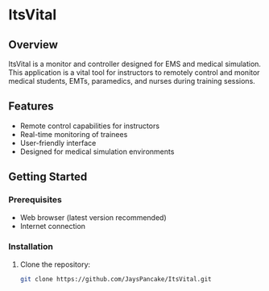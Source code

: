 # ItsVital

## Overview
ItsVital is a monitor and controller designed for EMS and medical simulation. This application is a vital tool for instructors to remotely control and monitor medical students, EMTs, paramedics, and nurses during training sessions.

## Features
- Remote control capabilities for instructors
- Real-time monitoring of trainees
- User-friendly interface
- Designed for medical simulation environments

## Getting Started
### Prerequisites
- Web browser (latest version recommended)
- Internet connection

### Installation
1. Clone the repository:
   ```bash
   git clone https://github.com/JaysPancake/ItsVital.git
